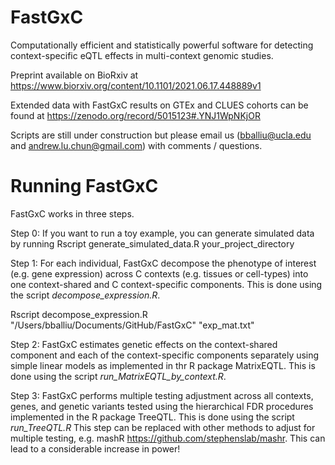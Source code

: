 # FastGxC
Computationally efficient and statistically powerful software for detecting context-specific eQTL effects in multi-context genomic studies. 

Preprint available on BioRxiv at https://www.biorxiv.org/content/10.1101/2021.06.17.448889v1 

Extended data with FastGxC results on GTEx and CLUES cohorts can be found at https://zenodo.org/record/5015123#.YNJ1WpNKjOR

Scripts are still under construction but please email us (bballiu@ucla.edu and andrew.lu.chun@gmail.com) with comments / questions. 

# Running FastGxC

FastGxC works in three steps. 

Step 0: If you want to run a toy example, you can generate simulated data by running 
Rscript generate_simulated_data.R your_project_directory

Step 1: For each individual, FastGxC decompose the phenotype of interest (e.g. gene expression) across C contexts (e.g. tissues or cell-types) into one context-shared and C context-specific components. This is done using the script _decompose_expression.R_.

Rscript decompose_expression.R "/Users/bballiu/Documents/GitHub/FastGxC" "exp_mat.txt"

Step 2: FastGxC estimates genetic effects on the context-shared component and each of the context-specific components separately using simple linear models as implemented in thr R package MatrixEQTL. This is done using the script _run_MatrixEQTL_by_context.R_.

Step 3: FastGxC performs multiple testing adjustment across all contexts, genes, and genetic variants tested using the hierarchical FDR procedures implemented in the R package TreeQTL. This is done using the script _run_TreeQTL.R_ This step can be replaced with other methods to adjust for multiple testing, e.g. mashR https://github.com/stephenslab/mashr. This can lead to a considerable increase in power! 
